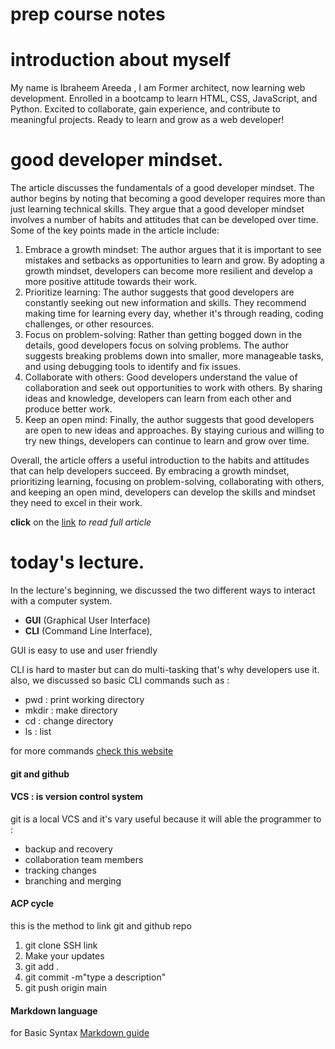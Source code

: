 
# prep course notes


# **introduction about myself**

My name is Ibraheem Areeda , I am Former architect, now learning web development. Enrolled in a bootcamp to learn HTML, CSS, JavaScript, and Python. Excited to collaborate, gain experience, and contribute to meaningful projects. Ready to learn and grow as a web developer! 
 
# good developer mindset.
 
 The article discusses the fundamentals of a good developer mindset. The author begins by noting that becoming a good developer requires more than just learning technical skills. They argue that a good developer mindset involves a number of habits and attitudes that can be developed over time. Some of the key points made in the article include:

 1. Embrace a growth mindset: The author argues that it is important to see mistakes and setbacks as opportunities to learn and grow. By adopting a growth mindset, developers can become more resilient and develop a more positive attitude towards their work.
2. Prioritize learning: The author suggests that good developers are constantly seeking out new information and skills. They recommend making time for learning every day, whether it's through reading, coding challenges, or other resources.
3. Focus on problem-solving: Rather than getting bogged down in the details, good developers focus on solving problems. The author suggests breaking problems down into smaller, more manageable tasks, and using debugging tools to identify and fix issues.
4. Collaborate with others: Good developers understand the value of collaboration and seek out opportunities to work with others. By sharing ideas and knowledge, developers can learn from each other and produce better work.
5. Keep an open mind: Finally, the author suggests that good developers are open to new ideas and approaches. By staying curious and willing to try new things, developers can continue to learn and grow over time.

Overall, the article offers a useful introduction to the habits and attitudes that can help developers succeed. By embracing a growth mindset, prioritizing learning, focusing on problem-solving, collaborating with others, and keeping an open mind, developers can develop the skills and mindset they need to excel in their work.

**click** on the [link](https://www.freecodecamp.org/news/learn-the-fundamentals-of-a-good-developer-mindset-in-15-minutes-81321ab8a682/) *to read full article* 



# today's lecture.

In the lecture's beginning, we discussed the two different ways to interact with a computer system.
- **GUI** (Graphical User Interface) 
- **CLI** (Command Line Interface), 


GUI is easy to use and user friendly 

CLI is hard to master but can do multi-tasking that's why developers use it.
also, we discussed so basic CLI commands such as :
- pwd : print working directory 
- mkdir : make directory 
- cd  : change directory 
- ls : list 
 
 for more commands [check this website](https://www.plesk.com/blog/various/git-commands-cheat-sheet/) 

#### git and github 

#### VCS : is version control system 

git is a local VCS and it's vary useful because it will able the programmer to :
- backup and recovery 
- collaboration team members 
- tracking changes
- branching and merging

#### ACP cycle 
this is the method to link git and github repo 
1. git clone SSH link
2. Make your updates
3. git add .
4. git commit -m"type a description"
5. git push origin main

#### Markdown language 
for Basic Syntax [Markdown guide](https://www.markdownguide.org/basic-syntax/#html)








